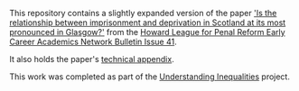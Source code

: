 This repository contains a slightly expanded version of the paper ['Is the relationship between imprisonment and deprivation in Scotland at its most pronounced in Glasgow?'](https://github.com/benmatthewsed/simd-imprisonment-online/blob/master/howard_league_ecan_full.md) from the [Howard League for Penal Reform Early Career Academics Network Bulletin Issue 41](https://howardleague.org/wp-content/uploads/2019/04/ECAN-bulletin-Spring-2019-1.pdf).
 
It also holds the paper's [technical appendix](https://github.com/benmatthewsed/simd-imprisonment-online/blob/master/howard_league_ecan_technical_appendices.md).

This work was completed as part of the [Understanding Inequalities](https://www.understanding-inequalities.ac.uk/) project.
